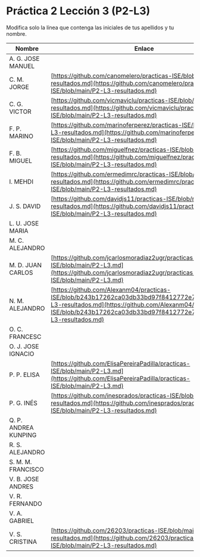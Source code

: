 # Práctica 2 Lección 3 (P2-L3)

Modifica solo la línea que contenga las iniciales de tus apellidos y tu nombre.

| Nombre       | Enlace                                                                   |
| --------------- | ---------------------------------------------------------- |
| A. G. JOSE MANUEL | <!--enlace-->                                                           |
| C. M. JORGE | [https://github.com/canomelero/practicas-ISE/blob/main/P2-L3-resultados.md](https://github.com/canomelero/practicas-ISE/blob/main/P2-L3-resultados.md)                                                           |
| C. G. VICTOR | [https://github.com/vicmaviclu/practicas-ISE/blob/main/P2-L3-resultados.md](https://github.com/vicmaviclu/practicas-ISE/blob/main/P2-L3-resultados.md) |
| F. P. MARINO | [https://github.com/marinoferperez/practicas-ISE/blob/main/P2-L3-resultados.md](https://github.com/marinoferperez/practicas-ISE/blob/main/P2-L3-resultados.md)    |
| F. B. MIGUEL | [https://github.com/miguelfnez/practicas-ISE/blob/main/P2-L3-resultados.md](https://github.com/miguelfnez/practicas-ISE/blob/main/P2-L3-resultados.md) |
| I. MEHDI | [https://github.com/ermedimrc/practicas-ISE/blob/main/P2-L3-resultados.md](https://github.com/ermedimrc/practicas-ISE/blob/main/P2-L3-resultados.md)     |
| J. S. DAVID | [https://github.com/davidjs11/practicas-ISE/blob/main/P2-L3-resultados.md](https://github.com/davidjs11/practicas-ISE/blob/main/P2-L3-resultados.md)
| L. U. JOSE MARIA | <!--enlace-->                                                           |
| M. C. ALEJANDRO | <!--enlace-->                                                           |
| M. D. JUAN CARLOS | [https://github.com/jcarlosmoradiaz2ugr/practicas-ISE/blob/main/P2-L3.md](https://github.com/jcarlosmoradiaz2ugr/practicas-ISE/blob/main/P2-L3.md)   |
| N. M. ALEJANDRO | [https://github.com/Alexanm04/practicas-ISE/blob/b243b17262ca03db33bd97f8412772e77712a8ef/P2-L3-resultados.md](https://github.com/Alexanm04/practicas-ISE/blob/b243b17262ca03db33bd97f8412772e77712a8ef/P2-L3-resultados.md)                                                           |
| O. C. FRANCESC | <!--enlace-->                                                           |
| O. J. JOSE IGNACIO | <!--enlace-->                                                           |
| P. P. ELISA | [https://github.com/ElisaPereiraPadilla/practicas-ISE/blob/main/P2-L3.md](https://github.com/ElisaPereiraPadilla/practicas-ISE/blob/main/P2-L3.md)                                                           |
| P. G. INÉS | [https://github.com/inesprados/practicas-ISE/blob/main/P2-L3-resultados.md](https://github.com/inesprados/practicas-ISE/blob/main/P2-L3-resultados.md)                                                           |
| Q. P. ANDREA KUNPING | <!--enlace-->                                                           |
| R. S. ALEJANDRO | <!--enlace-->                                                           |
| S. M. M. FRANCISCO | <!--enlace-->                                                           |
| V. B. JOSE ANDRES | <!--enlace-->                                                           |
| V. R. FERNANDO | <!--enlace-->                                                           |
| V. A. GABRIEL | <!--enlace-->                                                           |
| V. S. CRISTINA |[https://github.com/26203/practicas-ISE/blob/main/P2-L3-resultados.md](https://github.com/26203/practicas-ISE/blob/main/P2-L3-resultados.md)|![image](https://github.com/user-attachments/assets/a10836fe-5240-4f5e-91c1-dcad2cbd7f20)

